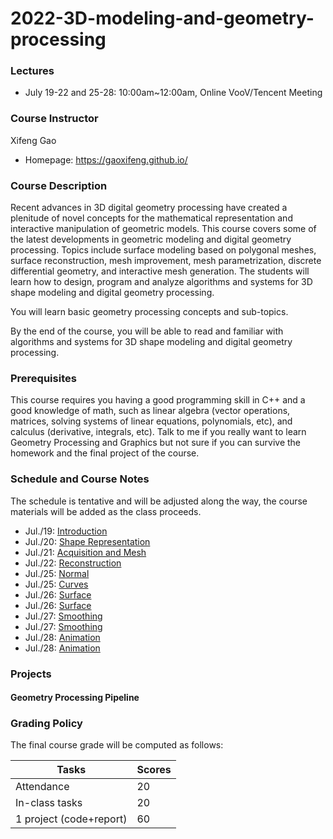 # 2022-3D-modeling-and-geometry-processing

### Lectures
- July 19-22 and 25-28: 10:00am~12:00am, Online VooV/Tencent Meeting
### Course Instructor
Xifeng Gao
- Homepage: https://gaoxifeng.github.io/

### Course Description
Recent advances in 3D digital geometry processing have created a plenitude of novel concepts for the mathematical representation and interactive manipulation of geometric models. This course covers some of the latest developments in geometric modeling and digital geometry processing. Topics include surface modeling based on polygonal meshes, surface reconstruction, mesh improvement, mesh parametrization, discrete differential geometry, and interactive mesh generation. The students will learn how to design, program and analyze algorithms and systems for 3D shape modeling and digital geometry processing.

You will learn basic geometry processing concepts and sub-topics.

By the end of the course, you will be able to read and familiar with algorithms and systems for 3D shape modeling and digital geometry processing.

### Prerequisites
This course requires you having a good programming skill in C++ and a good knowledge of math, such as linear algebra (vector operations, matrices, solving systems of linear equations, polynomials, etc), and calculus (derivative, integrals, etc). Talk to me if you really want to learn Geometry Processing and Graphics but not sure if you can survive the homework and the final project of the course.

### Schedule and Course Notes 
The schedule is tentative and will be adjusted along the way, the course materials will be added as the class proceeds.
- Jul./19: [Introduction](https://github.com/FSU-ComputerGraphics/2022-3D-modeling-and-geometry-processing/blob/main/01-Introduction.pdf)
- Jul./20: [Shape Representation](https://github.com/FSU-ComputerGraphics/2022-3D-modeling-and-geometry-processing/blob/main/02-Shape%20Representation.pdf)
- Jul./21: [Acquisition and Mesh](https://github.com/FSU-ComputerGraphics/2022-3D-modeling-and-geometry-processing/blob/main/03-Acquisition-and-mesh.pdf)
- Jul./22: [Reconstruction](https://github.com/FSU-ComputerGraphics/2022-3D-modeling-and-geometry-processing/blob/main/04-Reconstruction.pdf)
- Jul./25: [Normal]()
- Jul./25: [Curves]()
- Jul./26: [Surface]()
- Jul./26: [Surface]()
- Jul./27: [Smoothing]()
- Jul./27: [Smoothing]()
- Jul./28: [Animation]()
- Jul./28: [Animation]()

### Projects
#### Geometry Processing Pipeline

### Grading Policy
The final course grade will be computed as follows:

|Tasks| Scores|
|---| ---|
|Attendance| 20 |
|In-class tasks| 20 |
|1 project (code+report)| 60 |
